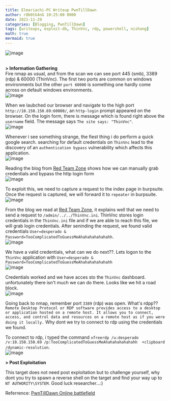 ```yaml
---
title: Elmariachi-PC Writeup PwnTillDawn
author: r0b0tG4nG 10:25:00 0000
date: 2021-11-29 
categories: [Blogging, PwnTillDawn]
tags: [writeups, exploit-db, ThinVnc, rdp, powershell, nishang]
math: true
mermaid: true
---
```


![image](https://user-images.githubusercontent.com/67085453/143863482-9f43d331-efb8-49b3-b189-7d6e408e3229.png)<br><br>

**> Information Gathering**<br>
Fire nmap as usual, and from the scan we can see port 445 (smb), 3389 (rdp) & 60000 (ThinVnc). The first two ports are common on windows environments but the other `port 60000` is something one hardly come across on default windows environments.<br>
![image](https://user-images.githubusercontent.com/67085453/143863906-c12b92ff-b008-45ef-a742-9dcad8b7cb3b.png)<br>

When we laubched our browser and navigate to the high port `http://10.150.150.69:60000/`, an `http-login` prompt appeared on the browser. On the login form, there is message which is found right above the `username` field. The message says `The site says: "ThinVnc"`.<br>
![image](https://user-images.githubusercontent.com/67085453/143863559-8299cb2a-fbb4-4eba-870f-2c5b8f4d94e5.png)<br>

Whenever i see something strange, the fiest thing i do perform a quick google search. searching for default credentials on `ThinVnc` lead to the discovery of an `authentication bypass` vulnerability which affects this application.<br>
![image](https://user-images.githubusercontent.com/67085453/143863586-872d8183-5fd5-4f68-8ff3-03644f4d8d1a.png)<br>

Reading the blog from <a href="https://redteamzone.com/ThinVNC/">Red Team Zone</a> shows how we can manually grab credentials and bypass the http login form<br>
![image](https://user-images.githubusercontent.com/67085453/143863617-f40b90bd-4533-42a8-99ae-f5080bb57c82.png)<br>

To exploit this, we need to capture a request to the index page in burpsuite. Once the request is captured, we will forward it to `repeater` in burpsuite. <br>
![image](https://user-images.githubusercontent.com/67085453/143863643-f17d6ed2-5666-4da7-9677-f4fd511aa88e.png)<br>

From the blog we read at <a href="https://redteamzone.com/ThinVNC/">Red Team Zone</a>, it explains well that we need to send a request to `/admin/../../ThinVnc.ini`. ThinVnc stores login credentials in the `ThinVnc.ini` file and if we are able to reach this file, we will grab login credentials. After seninding the request, we found valid credentials `User=desperado & Password=TooComplicatedToGuessMeAhahahahahahahh`.<br>
![image](https://user-images.githubusercontent.com/67085453/143863662-8430271a-db2f-468c-9895-c8db6651a46e.png)<br>

We have a valid credentials, what can we do next??. Lets logon to the `ThinVnc` application with `User=desperado & Password=TooComplicatedToGuessMeAhahahahahahahh`<br>
![image](https://user-images.githubusercontent.com/67085453/143863684-1cd7f483-0a9b-43ec-b479-8683b1e8e83f.png)<br>

Credentials worked and we have acces sto the `ThinVnc` dashboard. unfortunately there isn't much we can do there. Looks like we hit a road block.<br>
![image](https://user-images.githubusercontent.com/67085453/143863697-0d6fc358-b679-48b1-b179-5e6c7f54e770.png)<br>

Going back to nmap, remember port `3389` (rdp) was open. What's rdpp?? `Remote Desktop Protocol or RDP software provides access to a desktop or application hosted on a remote host. It allows you to connect, access, and control data and resources on a remote host as if you were doing it locally.` Why dont we try to connect to rdp using the credentials we found.<br>

To connect to rdp, i typed the command `xfreerdp /u:desperado /v:10.150.150.69 /p:TooComplicatedToGuessMeAhahahahahahahh  +clipboard /dynamic-resolution`.<br>
![image](https://user-images.githubusercontent.com/67085453/143863719-03d27681-d071-4f3a-9292-83cba9d4e85b.png)<br>

**> Post Exploitation**<br>

This target does not need post exploitation but to challenge yourself, why dont you try to spawn a reverse shell on the target and find your way up to `NT AUTHORITY\SYSTEM`. Good luck researcher...:)<br>

Referrence: <a href="https://online.pwntilldawn.com/">PwnTillDawn Online battlefield</a>
